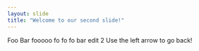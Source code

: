 ```yaml
---
layout: slide
title: "Welcome to our second slide!"
---
```

Foo Bar fooooo fo fo fo bar edit 2
Use the left arrow to go back!
